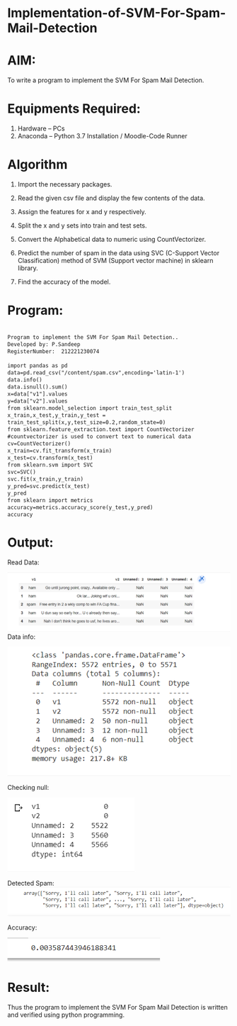 # Implementation-of-SVM-For-Spam-Mail-Detection

# AIM:
To write a program to implement the SVM For Spam Mail Detection.

# Equipments Required:
1. Hardware – PCs
2. Anaconda – Python 3.7 Installation / Moodle-Code Runner

# Algorithm
1. Import the necessary packages.





2. Read the given csv file and display the few contents of the data.
3. Assign the features for x and y respectively.
4. Split the x and y sets into train and test sets.
5. Convert the Alphabetical data to numeric using CountVectorizer.
6. Predict the number of spam in the data using SVC (C-Support Vector Classification) method of SVM (Support vector machine) in sklearn library.
7. Find the accuracy of the model.

# Program:

~~~

Program to implement the SVM For Spam Mail Detection..
Developed by: P.Sandeep
RegisterNumber:  212221230074

import pandas as pd
data=pd.read_csv("/content/spam.csv",encoding='latin-1')
data.info()
data.isnull().sum()
x=data["v1"].values
y=data["v2"].values
from sklearn.model_selection import train_test_split
x_train,x_test,y_train,y_test = train_test_split(x,y,test_size=0.2,random_state=0)
from sklearn.feature_extraction.text import CountVectorizer #countvectorizer is used to convert text to numerical data
cv=CountVectorizer()
x_train=cv.fit_transform(x_train)
x_test=cv.transform(x_test)
from sklearn.svm import SVC
svc=SVC()
svc.fit(x_train,y_train)
y_pred=svc.predict(x_test)
y_pred
from sklearn import metrics
accuracy=metrics.accuracy_score(y_test,y_pred)
accuracy
~~~

# Output:
Read Data:


![SVM For Spam Mail Detection](head.png)
Data info:

![SVM For Spam Mail Detection](info.png)

Checking null:



![SVM For Spam Mail Detection](null.png)

Detected Spam:
![SVM For Spam Mail Detection](array.png)

Accuracy:


![SVM For Spam Mail Detection](accuracy.png)



# Result:
Thus the program to implement the SVM For Spam Mail Detection is written and verified using python programming.
